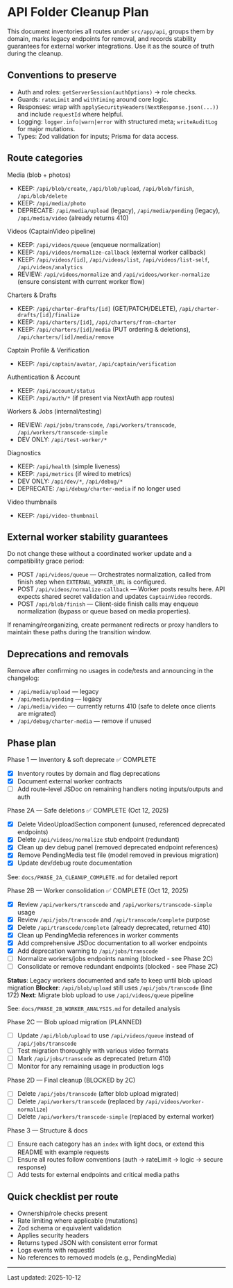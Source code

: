 # API Folder Cleanup Plan

This document inventories all routes under `src/app/api`, groups them by domain, marks legacy endpoints for removal, and records stability guarantees for external worker integrations. Use it as the source of truth during the cleanup.

## Conventions to preserve

- Auth and roles: `getServerSession(authOptions)` → role checks.
- Guards: `rateLimit` and `withTiming` around core logic.
- Responses: wrap with `applySecurityHeaders(NextResponse.json(...))` and include `requestId` where helpful.
- Logging: `logger.info|warn|error` with structured meta; `writeAuditLog` for major mutations.
- Types: Zod validation for inputs; Prisma for data access.

## Route categories

Media (blob + photos)

- KEEP: `/api/blob/create`, `/api/blob/upload`, `/api/blob/finish`, `/api/blob/delete`
- KEEP: `/api/media/photo`
- DEPRECATE: `/api/media/upload` (legacy), `/api/media/pending` (legacy), `/api/media/video` (already returns 410)

Videos (CaptainVideo pipeline)

- KEEP: `/api/videos/queue` (enqueue normalization)
- KEEP: `/api/videos/normalize-callback` (external worker callback)
- KEEP: `/api/videos/[id]`, `/api/videos/list`, `/api/videos/list-self`, `/api/videos/analytics`
- REVIEW: `/api/videos/normalize` and `/api/videos/worker-normalize` (ensure consistent with current worker flow)

Charters & Drafts

- KEEP: `/api/charter-drafts/[id]` (GET/PATCH/DELETE), `/api/charter-drafts/[id]/finalize`
- KEEP: `/api/charters/[id]`, `/api/charters/from-charter`
- KEEP: `/api/charters/[id]/media` (PUT ordering & deletions), `/api/charters/[id]/media/remove`

Captain Profile & Verification

- KEEP: `/api/captain/avatar`, `/api/captain/verification`

Authentication & Account

- KEEP: `/api/account/status`
- KEEP: `/api/auth/*` (if present via NextAuth app routes)

Workers & Jobs (internal/testing)

- REVIEW: `/api/jobs/transcode`, `/api/workers/transcode`, `/api/workers/transcode-simple`
- DEV ONLY: `/api/test-worker/*`

Diagnostics

- KEEP: `/api/health` (simple liveness)
- KEEP: `/api/metrics` (if wired to metrics)
- DEV ONLY: `/api/dev/*`, `/api/debug/*`
- DEPRECATE: `/api/debug/charter-media` if no longer used

Video thumbnails

- KEEP: `/api/video-thumbnail`

## External worker stability guarantees

Do not change these without a coordinated worker update and a compatibility grace period:

- POST `/api/videos/queue` — Orchestrates normalization, called from finish step when `EXTERNAL_WORKER_URL` is configured.
- POST `/api/videos/normalize-callback` — Worker posts results here. API expects shared secret validation and updates `CaptainVideo` records.
- POST `/api/blob/finish` — Client-side finish calls may enqueue normalization (bypass or queue based on media properties).

If renaming/reorganizing, create permanent redirects or proxy handlers to maintain these paths during the transition window.

## Deprecations and removals

Remove after confirming no usages in code/tests and announcing in the changelog:

- `/api/media/upload` — legacy
- `/api/media/pending` — legacy
- `/api/media/video` — currently returns 410 (safe to delete once clients are migrated)
- `/api/debug/charter-media` — remove if unused

## Phase plan

Phase 1 — Inventory & soft deprecate ✅ COMPLETE

- [x] Inventory routes by domain and flag deprecations
- [x] Document external worker contracts
- [ ] Add route-level JSDoc on remaining handlers noting inputs/outputs and auth

Phase 2A — Safe deletions ✅ COMPLETE (Oct 12, 2025)

- [x] Delete VideoUploadSection component (unused, referenced deprecated endpoints)
- [x] Delete `/api/videos/normalize` stub endpoint (redundant)
- [x] Clean up dev debug panel (removed deprecated endpoint references)
- [x] Remove PendingMedia test file (model removed in previous migration)
- [x] Update dev/debug route documentation

See: `docs/PHASE_2A_CLEANUP_COMPLETE.md` for detailed report

Phase 2B — Worker consolidation ✅ COMPLETE (Oct 12, 2025)

- [x] Review `/api/workers/transcode` and `/api/workers/transcode-simple` usage
- [x] Review `/api/jobs/transcode` and `/api/transcode/complete` purpose
- [x] Delete `/api/transcode/complete` (already deprecated, returned 410)
- [x] Clean up PendingMedia references in worker comments
- [x] Add comprehensive JSDoc documentation to all worker endpoints
- [x] Add deprecation warning to `/api/jobs/transcode`
- [ ] Normalize workers/jobs endpoints naming (blocked - see Phase 2C)
- [ ] Consolidate or remove redundant endpoints (blocked - see Phase 2C)

**Status**: Legacy workers documented and safe to keep until blob upload migration
**Blocker**: `/api/blob/upload` still uses `/api/jobs/transcode` (line 172)
**Next**: Migrate blob upload to use `/api/videos/queue` pipeline

See: `docs/PHASE_2B_WORKER_ANALYSIS.md` for detailed analysis

Phase 2C — Blob upload migration (PLANNED)

- [ ] Update `/api/blob/upload` to use `/api/videos/queue` instead of `/api/jobs/transcode`
- [ ] Test migration thoroughly with various video formats
- [ ] Mark `/api/jobs/transcode` as deprecated (return 410)
- [ ] Monitor for any remaining usage in production logs

Phase 2D — Final cleanup (BLOCKED by 2C)

- [ ] Delete `/api/jobs/transcode` (after blob upload migrated)
- [ ] Delete `/api/workers/transcode` (replaced by `/api/videos/worker-normalize`)
- [ ] Delete `/api/workers/transcode-simple` (replaced by external worker)

Phase 3 — Structure & docs

- [ ] Ensure each category has an `index` with light docs, or extend this README with example requests
- [ ] Ensure all routes follow conventions (auth → rateLimit → logic → secure response)
- [ ] Add tests for external endpoints and critical media paths

## Quick checklist per route

- Ownership/role checks present
- Rate limiting where applicable (mutations)
- Zod schema or equivalent validation
- Applies security headers
- Returns typed JSON with consistent error format
- Logs events with requestId
- No references to removed models (e.g., PendingMedia)

---

Last updated: 2025-10-12
